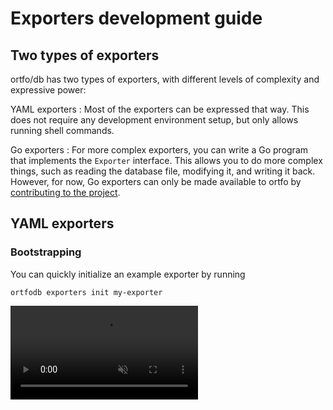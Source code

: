 <script setup>
	import schema from '/schemas/latest/exporter.schema.json';
</script>

# Exporters development guide

## Two types of exporters

ortfo/db has two types of exporters, with different levels of complexity and expressive power:

YAML exporters
: Most of the exporters can be expressed that way. This does not require any development environment setup, but only allows running shell commands.

Go exporters
: For more complex exporters, you can write a Go program that implements the `Exporter` interface. This allows you to do more complex things, such as reading the database file, modifying it, and writing it back. However, for now, Go exporters can only be made available to ortfo by [contributing to the project](https://github.com/ortfo/db).

## YAML exporters

### Bootstrapping

You can quickly initialize an example exporter by running

```shellsession
ortfodb exporters init my-exporter
```

<video src="/db/demo-exporters-init.mp4" muted autoplay controls />

### Configuration

<JSONSchema :schema :headings="4" />

#### Exporter command

<JSONSchema :schema type="ExporterCommand" />

### Example

As an example, this is the manifest for the built-in [SSH exporter](./builtin.md#ssh)

<<< @/ortfodb/exporters/ssh.yaml

## Go exporters

See the Go package documentation for the [`Exporter` interface](https://pkg.go.dev/github.com/ortfo/db/#Exporter).

### Examples

Some examples can be found in ortfo/db's source code:

- the [SQL exporter](https://github.com/ortfo/db/blob/main/exporter_sql.go)
- the [Localize exporter](https://github.com/ortfo/db/blob/main/exporter_localize.go)
